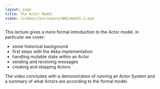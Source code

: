 ```yaml
---
layout: page
title: The Actor Model
video: /videos/Courseware/W05/Week5-2.mp4
---
```


This lecture gives a more formal introduction to the Actor model. In particular we cover:

* some historical background
* first steps with the Akka implementation
* handling mutable state within an Actor
* sending and receiving messages
* creating and stopping Actors

The video concludes with a demonstration of running an Actor System and a summary of what Actors are according to the formal model.
